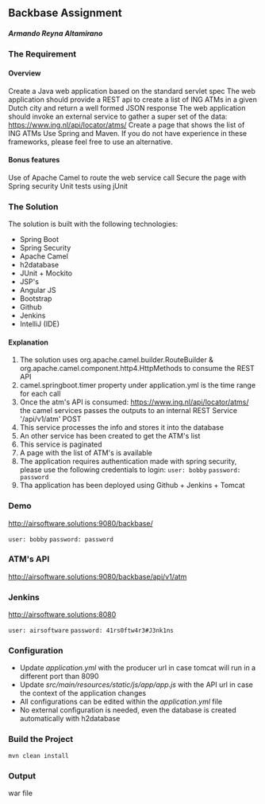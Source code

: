 ## Backbase Assignment
##### Armando Reyna Altamirano

### The Requirement

#### Overview

Create a Java web application based on the standard servlet spec
The web application should provide a REST api to create a list of ING ATMs in a given Dutch city and return a well formed JSON response
The web application should invoke an external service to gather a super set of the data:  https://www.ing.nl/api/locator/atms/
Create a page that shows the list of ING ATMs
Use Spring and Maven. If you do not have experience in these frameworks, please feel free to use an alternative.

#### Bonus features

Use of Apache Camel to route the web service call
Secure the page with Spring security
Unit tests using jUnit

### The Solution
The solution is built with the following technologies:
- Spring Boot
- Spring Security
- Apache Camel
- h2database
- JUnit + Mockito
- JSP's
- Angular JS
- Bootstrap
- Github
- Jenkins
- IntelliJ (IDE)

#### Explanation

1. The solution uses org.apache.camel.builder.RouteBuilder & org.apache.camel.component.http4.HttpMethods to consume the REST API
2. camel.springboot.timer property under application.yml is the time range for each call
3. Once the atm's API is consumed: https://www.ing.nl/api/locator/atms/ the camel services passes the outputs to an internal REST Service '/api/v1/atm' POST
4. This service processes the info and stores it into the database
5. An other service has been created to get the ATM's list
6. This service is paginated
7. A page with the list of ATM's is available
8. The application requires authentication made with spring security, please use the following credentials to login:
`user: bobby`
`password: password`
9. Tha application has been deployed using Github + Jenkins + Tomcat

### Demo
http://airsoftware.solutions:9080/backbase/

`user: bobby`
`password: password`

### ATM's API
http://airsoftware.solutions:9080/backbase/api/v1/atm

### Jenkins
http://airsoftware.solutions:8080

`user: airsoftware`
`password: 41rs0ftw4r3#J3nk1ns`

### Configuration
- Update *application.yml* with the producer url in case tomcat will run in a different port than 8090 
- Update *src/main/resources/static/js/app/app.js* with the API url in case the context of the application changes 
- All configurations can be edited within the *application.yml* file
- No external configuration is needed, even the database is created automatically with h2database

### Build the Project
```
mvn clean install
```

### Output
war file
